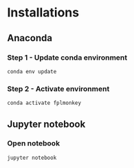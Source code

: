 # Installations
## Anaconda

### Step 1 - Update conda environment

```conda env update```

### Step 2 - Activate environment

```conda activate fplmonkey```

## Jupyter notebook

### Open notebook

```jupyter notebook```
